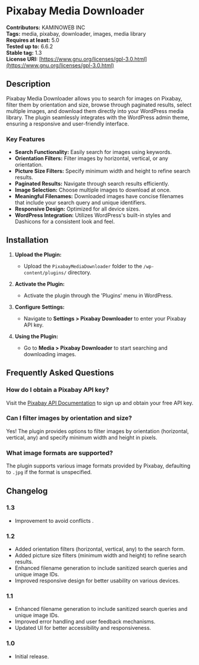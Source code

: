 # Pixabay Media Downloader

**Contributors:** KAMINOWEB INC  
**Tags:** media, pixabay, downloader, images, media library  
**Requires at least:** 5.0  
**Tested up to:** 6.6.2  
**Stable tag:** 1.3  
**License URI:** [https://www.gnu.org/licenses/gpl-3.0.html](https://www.gnu.org/licenses/gpl-3.0.html)

## Description

Pixabay Media Downloader allows you to search for images on Pixabay, filter them by orientation and size, browse through paginated results, select multiple images, and download them directly into your WordPress media library. The plugin seamlessly integrates with the WordPress admin theme, ensuring a responsive and user-friendly interface.

### Key Features

- **Search Functionality:** Easily search for images using keywords.
- **Orientation Filters:** Filter images by horizontal, vertical, or any orientation.
- **Picture Size Filters:** Specify minimum width and height to refine search results.
- **Paginated Results:** Navigate through search results efficiently.
- **Image Selection:** Choose multiple images to download at once.
- **Meaningful Filenames:** Downloaded images have concise filenames that include your search query and unique identifiers.
- **Responsive Design:** Optimized for all device sizes.
- **WordPress Integration:** Utilizes WordPress's built-in styles and Dashicons for a consistent look and feel.

## Installation

1. **Upload the Plugin:**
   - Upload the `PixabayMediaDownloader` folder to the `/wp-content/plugins/` directory.

2. **Activate the Plugin:**
   - Activate the plugin through the 'Plugins' menu in WordPress.

3. **Configure Settings:**
   - Navigate to **Settings > Pixabay Downloader** to enter your Pixabay API key.

4. **Using the Plugin:**
   - Go to **Media > Pixabay Downloader** to start searching and downloading images.

## Frequently Asked Questions

### How do I obtain a Pixabay API key?

Visit the [Pixabay API Documentation](https://pixabay.com/api/docs/) to sign up and obtain your free API key.

### Can I filter images by orientation and size?

Yes! The plugin provides options to filter images by orientation (horizontal, vertical, any) and specify minimum width and height in pixels.

### What image formats are supported?

The plugin supports various image formats provided by Pixabay, defaulting to `.jpg` if the format is unspecified.

## Changelog

### 1.3
- Improvement to avoid conflicts .

### 1.2
- Added orientation filters (horizontal, vertical, any) to the search form.
- Added picture size filters (minimum width and height) to refine search results.
- Enhanced filename generation to include sanitized search queries and unique image IDs.
- Improved responsive design for better usability on various devices.

### 1.1
- Enhanced filename generation to include sanitized search queries and unique image IDs.
- Improved error handling and user feedback mechanisms.
- Updated UI for better accessibility and responsiveness.

### 1.0
- Initial release.

